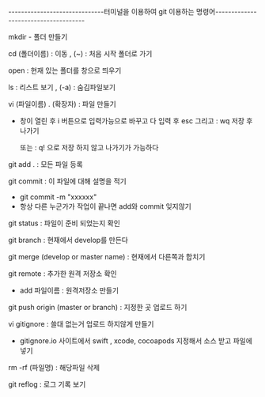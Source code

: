 ------------------------------터미널을 이용하여 git 이용하는 명령어-------------------------------------

mkdir - 폴더 만들기

cd (폴더이름) : 이동 , (~) : 처음 시작 폴더로 가기 

open : 현재 있는 폴더를 창으로 띄우기

ls : 리스트 보기 , (-a) : 숨김파일보기 

vi (파일이름) . (확장자) : 파일 만들기

- 창이 열린 후 i 버튼으로 입력가능으로 바꾸고 다 입력 후 esc 그리고 : wq 저장 후 나가기

  또는 : q! 으로 저장 하지 않고 나가기가 가능하다

git add . : 모든 파일 등록

git commit : 이 파일에 대해 설명을 적기 

- git commit -m "xxxxxx"
- 항상 다른 누군가가 작업이 끝나면 add와 commit 잊지않기

git status : 파일이 준비 되었는지 확인

git branch : 현재에서 develop를 만든다

git merge (develop or master name) : 현재에서 다른쪽과 합치기

git  remote : 추가한 원격 저장소 확인

- add 파일이름 : 원격저장소 만들기

git push origin (master or branch) : 지정한 곳 업로드 하기

vi gitignore : 쓸대 없는거 업로드 하지않게 만들기

- gitignore.io 사이트에서 swift , xcode, cocoapods 지정해서 소스 받고 파일에 넣기 

rm -rf (파일명) : 해당파일 삭제

git reflog : 로그 기록 보기
